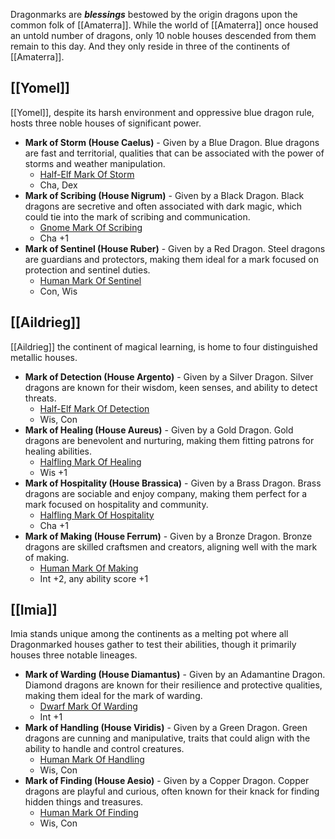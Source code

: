 Dragonmarks are **_blessings_** bestowed by the origin dragons upon the common folk of [[Amaterra]]. While the world of [[Amaterra]] once housed an untold number of dragons, only 10 noble houses descended from them remain to this day. And they only reside in three of the continents of [[Amaterra]].

## [[Yomel]]

[[Yomel]], despite its harsh environment and oppressive blue dragon rule, hosts three noble houses of significant power.

- **Mark of Storm (House Caelus)** - Given by a Blue Dragon. Blue dragons are fast and territorial, qualities that can be associated with the power of storms and weather manipulation.
    - [Half-Elf Mark Of Storm](https://dnd5e.wikidot.com/lineage:half-elf-mark-of-storm)
    - Cha, Dex
- **Mark of Scribing (House Nigrum)** - Given by a Black Dragon. Black dragons are secretive and often associated with dark magic, which could tie into the mark of scribing and communication.
    - [Gnome Mark Of Scribing](https://dnd5e.wikidot.com/lineage:gnome-mark-of-scribing)
    - Cha +1
- **Mark of Sentinel (House Ruber)** - Given by a Red Dragon. Steel dragons are guardians and protectors, making them ideal for a mark focused on protection and sentinel duties.
    - [Human Mark Of Sentinel](https://dnd5e.wikidot.com/lineage:human-mark-of-sentinel)
    - Con, Wis

## [[Aildrieg]]

[[Aildrieg]] the continent of magical learning, is home to four distinguished metallic houses.

- **Mark of Detection (House Argento)** - Given by a Silver Dragon. Silver dragons are known for their wisdom, keen senses, and ability to detect threats.
    - [Half-Elf Mark Of Detection](https://dnd5e.wikidot.com/lineage:half-elf-mark-of-detection)
    - Wis, Con
- **Mark of Healing (House Aureus)** - Given by a Gold Dragon. Gold dragons are benevolent and nurturing, making them fitting patrons for healing abilities.
    - [Halfling Mark Of Healing](https://dnd5e.wikidot.com/lineage:halfling-mark-of-healing)
    - Wis +1
- **Mark of Hospitality (House Brassica)** - Given by a Brass Dragon. Brass dragons are sociable and enjoy company, making them perfect for a mark focused on hospitality and community.
    - [Halfling Mark Of Hospitality](https://dnd5e.wikidot.com/lineage:halfling-mark-of-hospitality)
    - Cha +1
- **Mark of Making (House Ferrum)** - Given by a Bronze Dragon. Bronze dragons are skilled craftsmen and creators, aligning well with the mark of making.
    - [Human Mark Of Making](https://dnd5e.wikidot.com/lineage:human-mark-of-making)
    - Int +2, any ability score +1

## [[Imia]]

Imia stands unique among the continents as a melting pot where all Dragonmarked houses gather to test their abilities, though it primarily houses three notable lineages.

- **Mark of Warding (House Diamantus)** - Given by an Adamantine Dragon. Diamond dragons are known for their resilience and protective qualities, making them ideal for the mark of warding.
    - [Dwarf Mark Of Warding](https://dnd5e.wikidot.com/lineage:dwarf-mark-of-warding)
    - Int +1
- **Mark of Handling (House Viridis)** - Given by a Green Dragon. Green dragons are cunning and manipulative, traits that could align with the ability to handle and control creatures.
    - [Human Mark Of Handling](https://dnd5e.wikidot.com/lineage:human-mark-of-handling)
    - Wis, Con
- **Mark of Finding (House Aesio)** - Given by a Copper Dragon. Copper dragons are playful and curious, often known for their knack for finding hidden things and treasures.
    - [Human Mark Of Finding](https://dnd5e.wikidot.com/lineage:human-mark-of-finding)
    - Wis, Con
